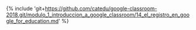 {% include 'git+https://github.com/catedu/google-classroom-2018.git/modulo_1_introduccion_a_google_classroom/14_el_registro_en_google_for_education.md' %}